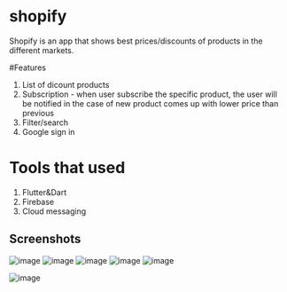 # shopify

Shopify is an app that shows best prices/discounts of products in the different markets. 

#Features
1. List of dicount products
2. Subscription - when user subscribe the specific product, the user will be notified in the case of new product comes up with lower price than previous
3. Filter/search
4. Google sign in

# Tools that used
1. Flutter&Dart
2. Firebase 
3. Cloud messaging 


## Screenshots
![image](https://user-images.githubusercontent.com/91821159/215491906-f2dca411-c729-4de3-8f58-5b64ac905ca3.png)
![image](https://user-images.githubusercontent.com/91821159/215491938-934b781a-158a-43d3-b84a-ac96c8e824d4.png)
![image](https://user-images.githubusercontent.com/91821159/215491962-c5e6603a-2ea7-4950-8339-07f82b5957d4.png)
![image](https://user-images.githubusercontent.com/91821159/215491993-58eb8dba-b3d5-4d60-a469-be5fa697ab8b.png)
![image](https://user-images.githubusercontent.com/91821159/215492012-16d5f8a8-fc8c-4098-9f81-6780f45f652a.png)



![image](https://user-images.githubusercontent.com/91821159/215314413-2e32afd9-390b-4a39-9e88-c834be250f1a.png)

